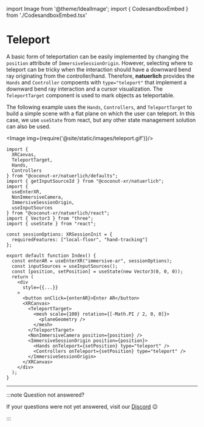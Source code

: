import Image from '@theme/IdealImage';
import { CodesandboxEmbed } from './CodesandboxEmbed.tsx'

# Teleport

A basic form of teleportation can be easily implemented by changing the `position` attribute of `ImmersiveSessionOrigin`. However, selecting where to teleport can be tricky when the interaction should have a downward bend ray originating from the controller/hand. Therefore, **natuerlich** provides the `Hands` and `Controller` compoents with `type="teleport"` that implement a downward bend ray interaction and a cursor visualization. The `TeleportTarget` component is used to mark objects as teleportable.

The following example uses the `Hands`, `Controllers`, and `TeleportTarget` to build a simple scene with a flat plane on which the user can teleport. In this case, we use `useState` from react, but any other state management solution can also be used.

<CodesandboxEmbed path="natuerlich-teleport-lmml8p"/>

<Image img={require('@site/static/images/teleport.gif')}/>

```tsx
import {
  XRCanvas,
  TeleportTarget,
  Hands,
  Controllers
} from "@coconut-xr/natuerlich/defaults";
import { getInputSourceId } from "@coconut-xr/natuerlich";
import {
  useEnterXR,
  NonImmersiveCamera,
  ImmersiveSessionOrigin,
  useInputSources
} from "@coconut-xr/natuerlich/react";
import { Vector3 } from "three";
import { useState } from "react";

const sessionOptions: XRSessionInit = {
  requiredFeatures: ["local-floor", "hand-tracking"]
};

export default function Index() {
  const enterAR = useEnterXR("immersive-ar", sessionOptions);
  const inputSources = useInputSources();
  const [position, setPosition] = useState(new Vector3(0, 0, 0));
  return (
    <div
      style={{...}}
    >
      <button onClick={enterAR}>Enter AR</button>
      <XRCanvas>
        <TeleportTarget>
          <mesh scale={100} rotation={[-Math.PI / 2, 0, 0]}>
            <planeGeometry />
          </mesh>
        </TeleportTarget>
        <NonImmersiveCamera position={position} />
        <ImmersiveSessionOrigin position={position}>
          <Hands onTeleport={setPosition} type="teleport" />
          <Controllers onTeleport={setPosition} type="teleport" />
        </ImmersiveSessionOrigin>
      </XRCanvas>
    </div>
  );
}

```

---

:::note Question not answered?

If your questions were not yet answered, visit our [Discord](https://discord.gg/NCYM8ujndE) 😉

:::
